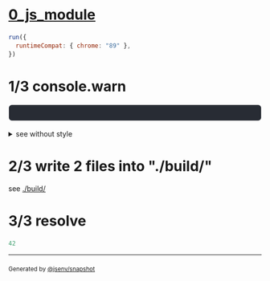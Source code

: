 # [0_js_module](../../preload_bundled_build.test.mjs#L31)

```js
run({
  runtimeCompat: { chrome: "89" },
})
```

# 1/3 console.warn

![img](console.warn.svg)

<details>
  <summary>see without style</summary>

```console
⚠ remove resource hint on "base/client/file.js" because it was bundled
```

</details>


# 2/3 write 2 files into "./build/"

see [./build/](./build/)

# 3/3 resolve

```js
42
```

---

<sub>
  Generated by <a href="https://github.com/jsenv/core/tree/main/packages/independent/snapshot">@jsenv/snapshot</a>
</sub>

